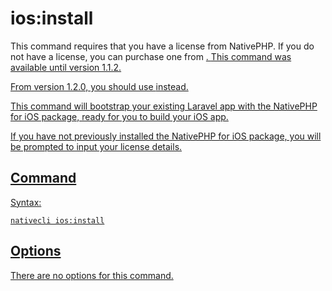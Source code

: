 # ios:install

<warning>
This command requires that you have a license from NativePHP.
If you do not have a license, you can purchase one from <a href="https://nativephp.com/mobile" />.
</warning>

<tip>
This command was available until version 1.1.2.

From version 1.2.0, you should use <a href="mobile-install.md" summary="mobile:install" /> instead.
</tip>

This command will bootstrap your existing Laravel app with the NativePHP for iOS package, ready for you to build your iOS app.

If you have not previously installed the NativePHP for iOS package, you will be prompted to input your license details.

## Command

Syntax:

```shell
nativecli ios:install
```

## Options

There are no options for this command.
